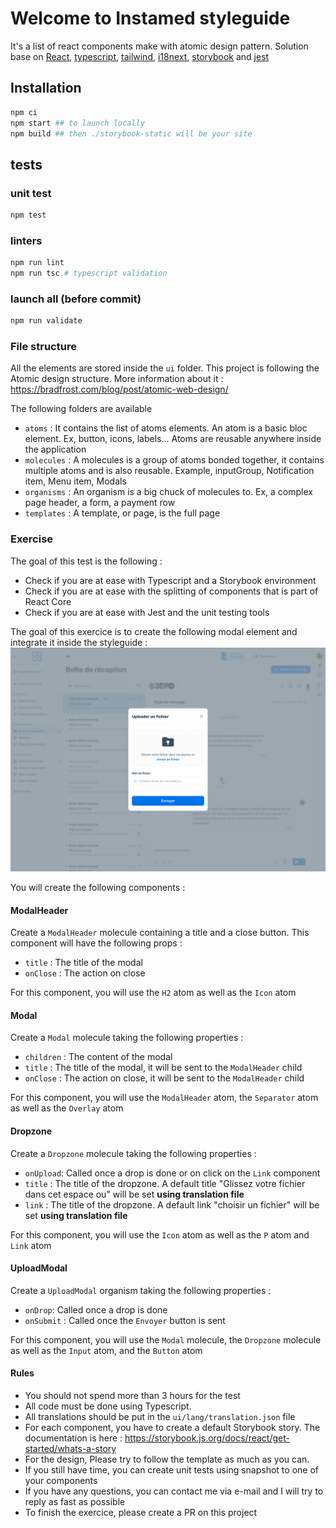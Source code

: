# Welcome to Instamed styleguide

It's a list of react components make with atomic design pattern.
Solution base on [React](https://reactjs.org/), [typescript](https://www.typescriptlang.org/), [tailwind](https://tailwindcss.com/), [i18next](https://react.i18next.com/), [storybook](https://storybook.js.org/) and [jest](https://jestjs.io/)

## Installation

```bash
npm ci
npm start ## to launch locally
npm build ## then ./storybook-static will be your site
```

## tests

### unit test

```bash
npm test
```

### linters

```bash
npm run lint
npm run tsc # typescript validation
```

### launch all (before commit)

```bash
npm run validate
```

### File structure
All the elements are stored inside the `ui` folder. This project is following the Atomic design structure.
More information about it : https://bradfrost.com/blog/post/atomic-web-design/

The following folders are available 
* `atoms` : It contains the list of atoms elements. An atom is a basic bloc element. Ex, button, icons, labels... Atoms are reusable anywhere inside the application
* `molecules` : A molecules is a group of atoms bonded together, it contains multiple atoms and is also reusable. Example, inputGroup, Notification item, Menu item, Modals
* `organisms` : An organism is a big chuck of molecules to. Ex, a complex page header, a form, a payment row
*  `templates` : A template, or page, is the full page


### Exercise
The goal of this test is the following : 
* Check if you are at ease with Typescript and a Storybook environment
* Check if you are at ease with the splitting of components that is part of React Core
* Check if you are at ease with Jest and the unit testing tools

The goal of this exercice is to create the following modal element and integrate it inside the styleguide :
![Upload a document](assets/img/upload_a_document.png)

You will create the following components :
#### ModalHeader
Create a `ModalHeader` molecule containing a title and a close button. This component will have the following props&nbsp;: 
  * `title` : The title of the modal
  * `onClose` : The action on close 

For this component, you will use the `H2` atom as well as the `Icon` atom 

#### Modal
Create a `Modal` molecule taking the following properties : 
* `children` : The content of the modal
* `title` : The title of the modal, it will be sent to the `ModalHeader` child
* `onClose` : The action on close, it will be sent to the `ModalHeader` child

For this component, you will use the `ModalHeader` atom, the `Separator` atom as well as the `Overlay` atom

#### Dropzone
Create a `Dropzone` molecule taking the following properties :
* `onUpload`: Called once a drop is done or on click on the `Link` component 
* `title` : The title of the dropzone. A default title "Glissez votre fichier dans cet espace ou" will be set **using translation file**
* `link` : The title of the dropzone. A default link "choisir un fichier" will be set **using translation file**

For this component, you will use the `Icon` atom as well as the `P` atom and `Link` atom


#### UploadModal
Create a `UploadModal` organism taking the following properties :
* `onDrop`: Called once a drop is done
* `onSubmit` : Called once the `Envoyer` button is sent

For this component, you will use the `Modal` molecule, the `Dropzone` molecule as well as the `Input` atom, and the `Button` atom

#### Rules 
* You should not spend more than 3 hours for the test
* All code must be done using Typescript.
* All translations should be put in the `ui/lang/translation.json` file
* For each component, you have to create a default Storybook story. The documentation is here : https://storybook.js.org/docs/react/get-started/whats-a-story
* For the design, Please try to follow the template as much as you can.
* If you still have time, you can create unit tests using snapshot to one of your components
* If you have any questions, you can contact me via e-mail and I will try to reply as fast as possible
* To finish the exercice, please create a PR on this project
